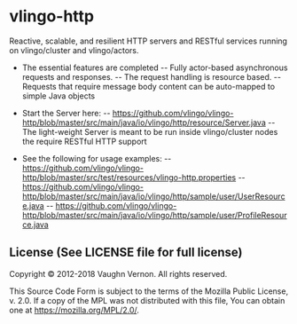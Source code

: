 # vlingo-http
Reactive, scalable, and resilient HTTP servers and RESTful services running on vlingo/cluster and vlingo/actors.

- The essential features are completed
-- Fully actor-based asynchronous requests and responses.
-- The request handling is resource based.
-- Requests that require message body content can be auto-mapped to simple Java objects

- Start the Server here:
-- https://github.com/vlingo/vlingo-http/blob/master/src/main/java/io/vlingo/http/resource/Server.java
-- The light-weight Server is meant to be run inside vlingo/cluster nodes the require RESTful HTTP support

- See the following for usage examples:
-- https://github.com/vlingo/vlingo-http/blob/master/src/test/resources/vlingo-http.properties
-- https://github.com/vlingo/vlingo-http/blob/master/src/main/java/io/vlingo/http/sample/user/UserResource.java
-- https://github.com/vlingo/vlingo-http/blob/master/src/main/java/io/vlingo/http/sample/user/ProfileResource.java


License (See LICENSE file for full license)
-------------------------------------------
Copyright © 2012-2018 Vaughn Vernon. All rights reserved.

This Source Code Form is subject to the terms of the
Mozilla Public License, v. 2.0. If a copy of the MPL
was not distributed with this file, You can obtain
one at https://mozilla.org/MPL/2.0/.
